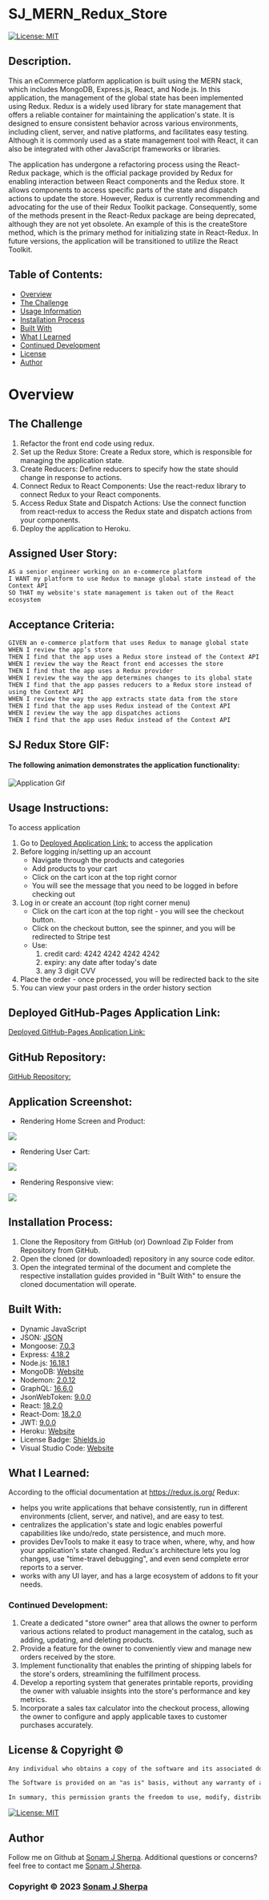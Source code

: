 # SJ_MERN_Redux_Store

[![License: MIT](https://img.shields.io/badge/License-MIT-yellow.svg)](https://opensource.org/licenses/MIT)

## Description.

This an eCommerce platform application is built using the MERN stack, which includes MongoDB, Express.js, React, and Node.js. In this application, the management of the global state has been implemented using Redux. Redux is a widely used library for state management that offers a reliable container for maintaining the application's state. It is designed to ensure consistent behavior across various environments, including client, server, and native platforms, and facilitates easy testing. Although it is commonly used as a state management tool with React, it can also be integrated with other JavaScript frameworks or libraries.

The application has undergone a refactoring process using the React-Redux package, which is the official package provided by Redux for enabling interaction between React components and the Redux store. It allows components to access specific parts of the state and dispatch actions to update the store. However, Redux is currently recommending and advocating for the use of their Redux Toolkit package. Consequently, some of the methods present in the React-Redux package are being deprecated, although they are not yet obsolete. An example of this is the createStore method, which is the primary method for initializing state in React-Redux. In future versions, the application will be transitioned to utilize the React Toolkit.


## Table of Contents:
- [Overview](#Overview)
- [The Challenge](#The-Challenge)
- [Usage Information](#Usage-Information)
- [Installation Process](#Installation-Process)
- [Built With](#Built-With)
- [What I Learned](#What-I-Learned)
- [Continued Development](#Continued-Development)
- [License](#License)
- [Author](#Author)

# Overview

## The Challenge

1. Refactor the front end code using redux.
2. Set up the Redux Store: Create a Redux store, which is responsible for managing the application state.
3. Create Reducers: Define reducers to specify how the state should change in response to actions.
4. Connect Redux to React Components: Use the react-redux library to connect Redux to your React components.
5. Access Redux State and Dispatch Actions: Use the connect function from react-redux to access the Redux state and dispatch actions from your components.
6. Deploy the application to Heroku.

## Assigned User Story:
```
AS a senior engineer working on an e-commerce platform
I WANT my platform to use Redux to manage global state instead of the Context API
SO THAT my website's state management is taken out of the React ecosystem
```

## Acceptance Criteria:
```
GIVEN an e-commerce platform that uses Redux to manage global state
WHEN I review the app’s store
THEN I find that the app uses a Redux store instead of the Context API
WHEN I review the way the React front end accesses the store
THEN I find that the app uses a Redux provider
WHEN I review the way the app determines changes to its global state
THEN I find that the app passes reducers to a Redux store instead of using the Context API
WHEN I review the way the app extracts state data from the store
THEN I find that the app uses Redux instead of the Context API
WHEN I review the way the app dispatches actions
THEN I find that the app uses Redux instead of the Context API 
```

## SJ Redux Store GIF:
#### The following animation demonstrates the application functionality:
![Application Gif](./assets/images/sj-redux-store.gif)

## Usage Instructions:
To access application
1. Go to [Deployed Application Link:](https://) to access the application
2. Before logging in/setting up an account
    * Navigate through the products and categories
    * Add products to your cart
    * Click on the cart icon at the top right cornor
    * You will see the message that you need to be logged in before checking out
3. Log in or create an account (top right corner menu)
    * Click on the cart icon at the top right - you will see the checkout button.
    * Click on the checkout button, see the spinner, and you will be redirected to Stripe test
    *  Use: 
        1. credit card: 4242 4242 4242 4242 
        2. expiry: any date after today's date
        3. any 3 digit CVV
4. Place the order - once processed, you will be redirected back to the site
5. You can view your past orders in the order history section

## Deployed GitHub-Pages Application Link:
[Deployed GitHub-Pages Application Link:](https://sj-mern-redux-store-5d414c1de0a0.herokuapp.com/)

## GitHub Repository:
[GitHub Repository:](https://github.com/sonam-git/SJ_Redux_Store)


## Application Screenshot:
* Rendering Home Screen and Product:

![](./assets/images/home.png)

* Rendering User Cart:

![](./assets/images/loggedin.png)

* Rendering Responsive view:

![](./assets/images/responsive1.png)



## Installation Process:
1. Clone the Repository from GitHub (or) Download Zip Folder from Repository from GitHub.
2. Open the cloned (or downloaded) repository in any source code editor.
3. Open the integrated terminal of the document and complete the respective installation guides provided in "Built With" to ensure the cloned documentation will operate.

## Built With:
- Dynamic JavaScript
- JSON: [JSON](https://www.npmjs.com/package/json)
- Mongoose: [7.0.3](https://www.npmjs.com/package/mongoose)
- Express: [4.18.2](https://www.npmjs.com/package/express)
- Node.js: [16.18.1](https://nodejs.org/en/blog/release/v16.18.1/)
- MongoDB: [Website](https://www.mongodb.com/)
- Nodemon: [2.0.12](https://www.npmjs.com/package/nodemon/v/2.0.12)
- GraphQL: [16.6.0](https://www.npmjs.com/package/graphql)
- JsonWebToken: [9.0.0](https://www.npmjs.com/package/jsonwebtoken)
- React: [18.2.0](https://www.npmjs.com/package/react)
- React-Dom: [18.2.0](https://www.npmjs.com/package/react-dom)
- JWT: [9.0.0](https://jwt.io)
- Heroku: [Website](https://www.heroku.com/platform)
- License Badge: [Shields.io](https://shields.io/)
- Visual Studio Code: [Website](https://code.visualstudio.com/)

## What I Learned:
According to the official documentation at https://redux.js.org/ Redux:
- helps you write applications that behave consistently, run in different environments (client, server, and native), and are easy to test.
- centralizes the application's state and logic enables powerful capabilities like undo/redo, state persistence, and much more.
- provides DevTools to make it easy to trace when, where, why, and how your application's state changed. Redux's architecture lets you log changes, use "time-travel debugging", and even send complete error reports to a server.
- works with any UI layer, and has a large ecosystem of addons to fit your needs. 

### Continued Development:
1. Create a dedicated "store owner" area that allows the owner to perform various actions related to product management in the catalog, such as adding, updating, and deleting products.
2. Provide a feature for the owner to conveniently view and manage new orders received by the store.
3. Implement functionality that enables the printing of shipping labels for the store's orders, streamlining the fulfillment process.
4. Develop a reporting system that generates printable reports, providing the owner with valuable insights into the store's performance and key metrics.
5. Incorporate a sales tax calculator into the checkout process, allowing the owner to configure and apply applicable taxes to customer purchases accurately.


## License & Copyright ©

```md
Any individual who obtains a copy of the software and its associated documentation files (referred to as the "Software") is granted permission, without any cost, to use, copy, modify, merge, publish, distribute, sublicense, and/or sell the Software. There are no restrictions on dealing with the Software, including the aforementioned rights. This permission is also extended to those individuals to whom the Software is provided. However, it is essential that the copyright notice and this permission notice are included in all copies or significant portions of the Software.

The Software is provided on an "as is" basis, without any warranty of any kind, whether expressed or implied. This includes, but is not limited to, warranties of merchantability, fitness for a particular purpose, and non-infringement. Under no circumstances shall the authors or copyright holders be held liable for any claim, damages, or other liabilities arising from the use of the Software, regardless of whether it is an action of contract, tort, or any other legal theory.

In summary, this permission grants the freedom to use, modify, distribute, and sell the Software without charge. However, it is crucial to include the copyright notice and permission statement when distributing the Software. It is also important to note that the Software is provided without warranties, and the authors or copyright holders bear no responsibility for any claims or damages that may arise from its use.
```
  
[![License: MIT](https://img.shields.io/badge/License-MIT-yellow.svg)](https://opensource.org/licenses/MIT) 


## Author

Follow me on Github at [Sonam J Sherpa](https://github.com/sonam-git). Additional questions or concerns? feel free to contact me [Sonam J Sherpa](sherpa.sjs@gmail.com).

### Copyright © 2023 [Sonam J Sherpa](https://github.com/sonam-git)

